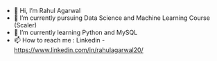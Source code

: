 - 👋 Hi, I’m Rahul Agarwal
- 👀 I’m currently pursuing Data Science and Machine Learning Course (Scaler)
- 🌱 I’m currently learning Python and MySQL
- 📫 How to reach me : Linkedin - https://www.linkedin.com/in/rahulagarwal20/

<!---
Anonymous-Warrior-1/Anonymous-Warrior-1 is a ✨ special ✨ repository because its `README.md` (this file) appears on your GitHub profile.
You can click the Preview link to take a look at your changes.
--->

